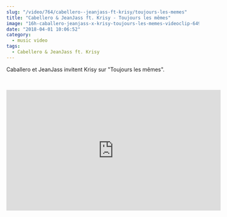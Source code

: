 ```yaml
--- 
slug: "/video/764/cabellero--jeanjass-ft-krisy/toujours-les-memes"
title: "Cabellero & JeanJass ft. Krisy - Toujours les mêmes"
image: "16h-caballero-jeanjass-x-krisy-toujours-les-memes-videoclip-649.jpg"
date: "2018-04-01 10:06:52"
category:
  - music video
tags:
  - Cabellero & JeanJass ft. Krisy
---
```

<p>Caballero et JeanJass invitent Krisy sur "Toujours les mêmes".</p><br/><p><iframe width="560" height="315" src="https://www.youtube.com/embed/n9_TxewbQnQ" frameborder="0" allow="autoplay; encrypted-media" allowfullscreen></iframe></p>